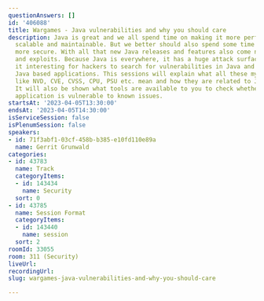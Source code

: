 ```yaml
---
questionAnswers: []
id: '406088'
title: Wargames - Java vulnerabilities and why you should care
description: Java is great and we all spend time on making it more performant, more
  scalable and maintainable. But we better should also spend some time on making it
  more secure. With all that new Java releases and features also come new vulnerabilities
  and exploits. Because Java is everywhere, it has a huge attack surface which makes
  it interesting for hackers to search for vulnerabilities in Java and foremost in
  Java based applications. This sessions will explain what all these mystique acronyms
  like NVD, CVE, CVSS, CPU, PSU etc. mean and how they are related to Java security.
  It will also be shown what tools are available to you to check whether your Java
  application is vulnerable to known issues.
startsAt: '2023-04-05T13:30:00'
endsAt: '2023-04-05T14:30:00'
isServiceSession: false
isPlenumSession: false
speakers:
- id: 71f3abf1-03cf-458b-b385-e10fd110e89a
  name: Gerrit Grunwald
categories:
- id: 43783
  name: Track
  categoryItems:
  - id: 143434
    name: Security
  sort: 0
- id: 43785
  name: Session Format
  categoryItems:
  - id: 143440
    name: session
  sort: 2
roomId: 33055
room: 311 (Security)
liveUrl: 
recordingUrl: 
slug: wargames-java-vulnerabilities-and-why-you-should-care

---
```

